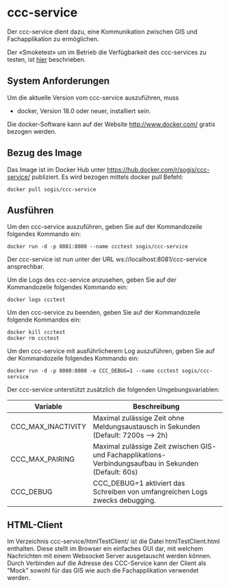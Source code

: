 # ccc-service

Der ccc-service dient dazu, eine Kommunikation 
zwischen GIS und Fachapplikation zu ermöglichen.

Der «Smoketest» um im Betrieb die Verfügbarkeit des ccc-services zu testen, ist [hier](probetool.md) beschrieben.

## System Anforderungen
Um die aktuelle Version vom ccc-service auszuführen, muss 
 - docker, Version 18.0 oder neuer, installiert sein.

Die docker-Software kann auf der Website http://www.docker.com/ gratis bezogen werden.

## Bezug des Image
Das Image ist im Docker Hub unter https://hub.docker.com/r/sogis/ccc-service/ publiziert. Es wird bezogen mittels docker pull Befehl:

    docker pull sogis/ccc-service

## Ausführen
Um den ccc-service auszuführen, geben Sie auf der Kommandozeile folgendes Kommando ein:

    docker run -d -p 8081:8080 --name ccctest sogis/ccc-service

Der ccc-service ist nun unter der URL ws://localhost:8081/ccc-service ansprechbar.
    
Um die Logs des ccc-service anzusehen, geben Sie auf der Kommandozeile folgendes Kommando ein:

    docker logs ccctest
    
Um den ccc-service zu beenden, geben Sie auf der Kommandozeile folgende Kommandos ein:

    docker kill ccctest
    docker rm ccctest

Um den ccc-service mit ausführlicherem Log auszuführen, geben Sie auf der Kommandozeile folgendes Kommando ein:

    docker run -d -p 8080:8080 -e CCC_DEBUG=1 --name ccctest sogis/ccc-service
    
Der ccc-service unterstützt zusätzlich die folgenden Umgebungsvariablen:

Variable           | Beschreibung
-------------------|----------------
CCC_MAX_INACTIVITY | Maximal zulässige Zeit ohne Meldungsaustausch in Sekunden (Default: 7200s --> 2h)
CCC_MAX_PAIRING    | Maximal zulässige Zeit zwischen GIS- und Fachapplikations-Verbindungsaufbau in Sekunden (Default: 60s)
CCC_DEBUG          | CCC_DEBUG=1 aktiviert das Schreiben von umfangreichen Logs zwecks debugging.

## HTML-Client
Im Verzeichnis ccc-service/htmlTestClient/ ist die Datei htmlTestClient.html enthalten. Diese stellt im Browser ein einfaches GUI dar, mit welchem Nachrichten mit einem Websocket Server ausgetauscht werden können. Durch Verbinden auf die Adresse des CCC-Service kann der Client als "Mock" sowohl für das GIS wie auch die Fachapplikation verwendet werden.



